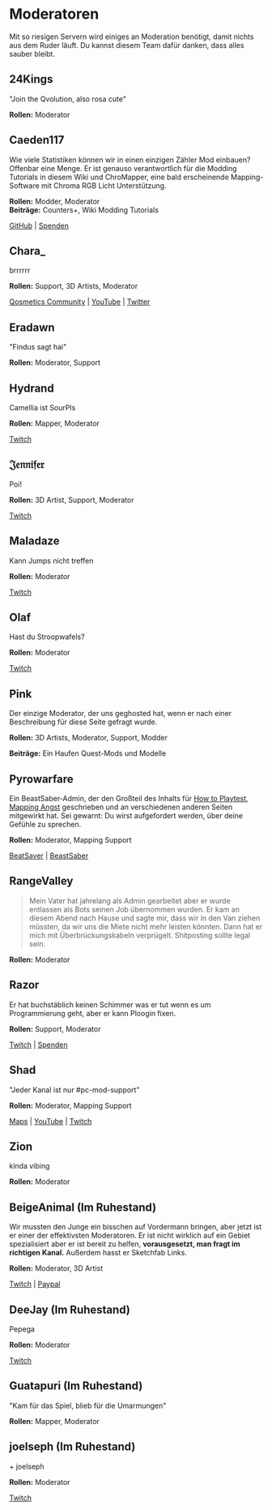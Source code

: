 # Moderatoren

Mit so riesigen Servern wird einiges an Moderation benötigt, damit nichts aus dem Ruder läuft. Du kannst diesem Team dafür danken, dass alles sauber bleibt.

## 24Kings

"Join the Qvolution, also rosa cute"

**Rollen:** Moderator

## Caeden117

Wie viele Statistiken können wir in einen einzigen Zähler Mod einbauen? Offenbar eine Menge. Er ist genauso verantwortlich für die Modding Tutorials in diesem Wiki und ChroMapper, eine bald erscheinende Mapping-Software mit Chroma RGB Licht Unterstützung.

**Rollen:** Modder, Moderator  
**Beiträge:** Counters+, Wiki Modding Tutorials

[GitHub](https://github.com/caeden117) | [Spenden](https://ko-fi.com/Caeden117)

## Chara\_

brrrrrr

**Rollen:** Support, 3D Artists, Moderator

[Qosmetics Community](https://discord.gg/qosmetics) | [YouTube](https://www.youtube.com/c/CharaHere) | [Twitter](https://twitter.com/ItsCharaHere)

## Eradawn

"Findus sagt hai"

**Rollen:** Moderator, Support

## Hydrand

Camellia ist SourPls

**Rollen:** Mapper, Moderator

[Twitch](https://www.twitch.tv/hydrandvr)

## 𝔍𝔢𝔫𝔫𝔦𝔣𝔢𝔯

Poi!

**Rollen:** 3D Artist, Support, Moderator

[Twitch](https://www.twitch.tv/br3uker)

## Maladaze

Kann Jumps nicht treffen

**Rollen:** Moderator

[Twitch](https://www.twitch.tv/infjager)

## Olaf

Hast du Stroopwafels?

**Rollen:** Moderator

[Twitch](https://twitch.tv/olafstad)

## Pink

Der einzige Moderator, der uns geghosted hat, wenn er nach einer Beschreibung für diese Seite gefragt wurde.

**Rollen:** 3D Artists, Moderator, Support, Modder

**Beiträge:** Ein Haufen Quest-Mods und Modelle

## Pyrowarfare

Ein BeastSaber-Admin, der den Großteil des Inhalts für [How to Playtest](./how-to-testplay.md), [Mapping Angst](./mapping-anxiety.md) geschrieben und an verschiedenen anderen Seiten mitgewirkt hat. Sei gewarnt: Du wirst aufgefordert werden, über deine Gefühle zu sprechen.

**Rollen:** Moderator, Mapping Support

[BeatSaver](https://beatsaver.com/uploader/5e99c7df3f476a0006596cdf) | [BeastSaber](https://bsaber.com/members/pyrowarfare/)

## RangeValley

> Mein Vater hat jahrelang als Admin gearbeitet aber er wurde entlassen als Bots seinen Job übernommen wurden. Er kam an diesem Abend nach Hause und sagte mir, dass wir in den Van ziehen müssten, da wir uns die Miete nicht mehr leisten könnten. Dann hat er mich mit Überbrückungskabeln verprügelt. Shitposting sollte legal sein.

**Rollen:** Moderator

## Razor

Er hat buchstäblich keinen Schimmer was er tut wenn es um Programmierung geht, aber er kann Ploogin fixen.

**Rollen:** Support, Moderator

[Twitch](https://www.twitch.tv/sarpest_razor) | [Spenden](https://streamelements.com/sarpest_razor/tip)

## Shad

"Jeder Kanal ist nur #pc-mod-support"

**Rollen:** Moderator, Mapping Support

[Maps](https://beatsaver.com/uploader/5cff0b7498cc5a672c850a45) | [YouTube](https://www.youtube.com/channel/UCLiwd2iGUDl2kvw8FM2qwFQ) | [Twitch](https://www.twitch.tv/shadlive)

## Zion

kinda vibing

**Rollen:** Moderator

## BeigeAnimal (Im Ruhestand)

Wir mussten den Junge ein bisschen auf Vordermann bringen, aber jetzt ist er einer der effektivsten Moderatoren. Er ist nicht wirklich auf ein Gebiet spezialisiert aber er ist bereit zu helfen, **vorausgesetzt, man fragt im richtigen Kanal.** Außerdem hasst er Sketchfab Links.

**Rollen:** Moderator, 3D Artist

[Twitch](https://www.twitch.tv/beigeanimaltv) | [Paypal](https://paypal.me/beigeanimal)

## DeeJay (Im Ruhestand)

Pepega

**Rollen:** Moderator

[Twitch](https://www.twitch.tv/deejayvr)

## Guatapuri (Im Ruhestand)

"Kam für das Spiel, blieb für die Umarmungen"

**Rollen:** Mapper, Moderator

## joelseph (Im Ruhestand)

\+ joelseph

**Rollen:** Moderator

[Twitch](https://www.twitch.tv/tehjoelseph)
